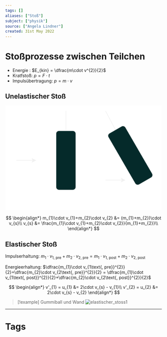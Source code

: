 ```yaml
---
tags: []
aliases: ["Stoß"]
subject: ["physik"]
source: ["Angela Lindner"]
created: 31st May 2022
---
```


# Stoßprozesse zwischen Teilchen

- Energie : $E_{kin} = \dfrac{m\cdot v^{2}}{2}$
- Kratfstoß: $p = F\cdot t$
- Impulsübertragung: $p = m\cdot v$

## Unelastischer Stoß

![Unelastischer_stoss](assets/Unelastischer_stoss.svg)

$$
\begin{align*}
m_{1}\cdot v_{1}+m_{2}\cdot v_{2} &= (m_{1}+m_{2})\cdot v_{s}\\
v_{s} &= \frac{m_{1}\cdot v_{1}+m_{2}\cdot v_{2}}{m_{1}+m_{2}}\\
\end{align*}
$$

## Elastischer Stoß

Impulserhaltung: $m_{1}\cdot v_{1\text{, pre}}+m_{2}\cdot v_{2\text{, pre}} = m_{1}\cdot v_{1\text{, post}}+m_{2}\cdot v_{2\text{, post}}$

Energieerhaltung: $\dfrac{m_{1}\cdot v_{1\text{, pre}}^{2}}{2}+\dfrac{m_{2}\cdot v_{2\text{, pre}}^{2}}{2} = \dfrac{m_{1}\cdot v_{1\text{, post}}^{2}}{2}+\dfrac{m_{2}\cdot v_{2\text{, post}}^{2}}{2}$

$$
\begin{align*}
v'_{1} = u_{1} &= 2\cdot v_{s} - v_{1}\\
v'_{2} = u_{2} &= 2\cdot v_{s} - v_{2}
\end{align*}
$$

> [!example] Gummiball und Wand
![elastischer_stoss1](elastischer_stoss1.svg)

---
# Tags
